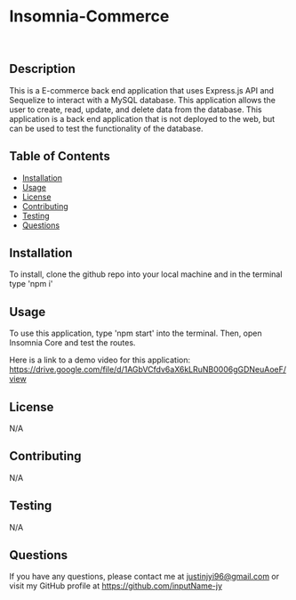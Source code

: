# Insomnia-Commerce
<br>
  
  ## Description
  This is a E-commerce back end application that uses Express.js API and Sequelize to interact with a MySQL database. This application allows the user to create, read, update, and delete data from the database. This application is a back end application that is not deployed to the web, but can be used to test the functionality of the database.

  ## Table of Contents
  - [Installation](#installation)
  - [Usage](#usage)
  - [License](#license)
  - [Contributing](#contributing)
  - [Testing](#testing)
  - [Questions](#questions)

  ## Installation
  To install, clone the github repo into your local machine and in the terminal type 'npm i'

  ## Usage
  To use this application, type 'npm start' into the terminal.
  Then, open Insomnia Core and test the routes.

  Here is a link to a demo video for this application:
  https://drive.google.com/file/d/1AGbVCfdv6aX6kLRuNB0006gGDNeuAoeF/view
  

  ## License
  N/A

  ## Contributing
  N/A

  ## Testing
  N/A

  ## Questions
  If you have any questions, please contact me at [justinjyi96@gmail.com](mailto:justinjyi96@gmail.com)
  or visit my GitHub profile at https://github.com/inputName-jy

